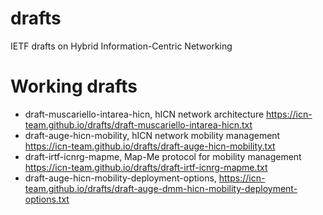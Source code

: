 # drafts
IETF drafts on Hybrid Information-Centric Networking

# Working drafts
- draft-muscariello-intarea-hicn, hICN network architecture https://icn-team.github.io/drafts/draft-muscariello-intarea-hicn.txt
- draft-auge-hicn-mobility, hICN network mobility management https://icn-team.github.io/drafts/draft-auge-hicn-mobility.txt
- draft-irtf-icnrg-mapme, Map-Me protocol for mobility management https://icn-team.github.io/drafts/draft-irtf-icnrg-mapme.txt
- draft-auge-hicn-mobility-deployment-options, https://icn-team.github.io/drafts/draft-auge-dmm-hicn-mobility-deployment-options.txt
